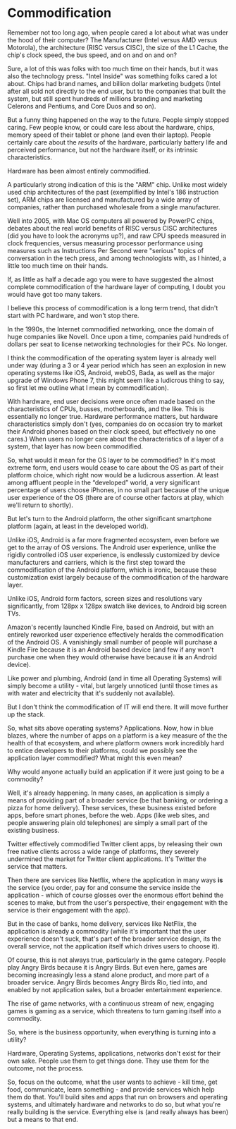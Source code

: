 

# Commodification

Remember not too long ago, when people cared a lot about what was under the hood of their computer? The
Manufacturer (Intel versus AMD versus Motorola), the architecture (RISC versus CISC), the size of the L1
Cache, the chip's clock speed, the bus speed, and on and on and on?

Sure, a lot of this was folks with too much time on their hands, but it was also the technology press. "Intel
Inside" was something folks cared a lot about. Chips had brand names, and billion dollar marketing budgets
(Intel after all sold not directly to the end user, but to the companies that built the system, but still
spent hundreds of millions branding and marketing Celerons and Pentiums, and Core Duos and so on).

But a funny thing happened on the way to the future. People simply stopped caring. Few people know, or could
care less about the hardware, chips, memory speed of their tablet or phone (and even their laptop). People
certainly care about the *results* of the hardware, particularly battery life and perceived performance, but
not the hardware itself, or its intrinsic characteristics.

Hardware has been almost entirely commodified.

A particularly strong indication of this is the "ARM" chip. Unlike most widely used chip architectures of the
past (exemplified by Intel's 186 instruction set), ARM chips are licensed and manufactured by a wide array of
companies, rather than purchased wholesale from a single manufacturer.

Well into 2005, with Mac OS computers all powered by PowerPC chips, debates about the real world benefits of
RISC versus CISC architectures (did you have to look the acronyms up?), and raw CPU speeds measured in clock
frequencies, versus measuring processor performance using measures such as Instructions Per Second were
"serious" topics of conversation in the tech press, and among technologists with, as I hinted, a little too
much time on their hands.

If, as little as half a decade ago you were to have suggested the almost complete commodification of the
hardware layer of computing, I doubt you would have got too many takers. 

I believe this process of commodification is a long term trend, that didn't start with PC hardware, and won't
stop there.

In the 1990s, the Internet commodified networking, once the domain of huge companies like Novell. Once upon a
time, companies paid hundreds of dollars per seat to license networking technologies for their PCs. No
longer.

I think the commodification of the operating system layer is already well under way (during a 3 or 4 year
period which has seen an explosion in new operating systems like iOS, Android, webOS, Bada, as well as the
major upgrade of Windows Phone 7, this might seem like a ludicrous thing to say, so first let me outline what
I mean by commodification).

With hardware, end user decisions were once often made based on the characteristics of CPUs, busses,
motherboards, and the like. This is essentially no longer true. Hardware performance matters, but hardware
characteristics simply don't (yes, companies do on occasion try to market their Android phones based on their
clock speed, but effectively no one cares.) When users no longer care about the characteristics of a layer of
a system, that layer has now been commodified.

So, what would it mean for the OS layer to be commodified? In it's most extreme form, end users would cease to
care about the OS as part of their platform choice, which right now would be a ludicrous assertion. At least
among affluent people in the “developed” world, a very significant percentage of users choose iPhones, in
no small part because of the unique user experience of the OS (there are of course other factors at play,
which we'll return to shortly).

But let's turn to the Android platform, the other significant smartphone platform (again, at least in the
developed world).

Unlike iOS, Android is a far more fragmented ecosystem, even before we get to the array of OS versions. The
Android user experience, unlike the rigidly controlled iOS user experience, is endlessly customized by device
manufacturers and carriers, which is the first step toward the commodification of the Android platform, which
is ironic, because these customization exist largely because of the commodification of the hardware layer.

Unlike iOS, Android form factors, screen sizes and resolutions vary significantly, from 128px x 128px swatch
like devices, to Android big screen TVs.  

Amazon's recently launched Kindle Fire, based on Android, but with an entirely reworked user experience
effectively heralds the commodification of the Android OS. A vanishingly small number of people will purchase
a Kindle Fire because it is an Android based device (and few if any won't purchase one when they would
otherwise have because it __is__ an Android device).

Like power and plumbing, Android (and in time all Operating Systems) will simply become a utility - vital, but
largely unnoticed (until those times as with water and electricity that it's suddenly not available).

But I don't think the commodification of IT will end there. It will move further up the stack.

So, what sits above operating systems? Applications. Now, how in blue blazes, where the number of apps on a
platform is a key measure of the the health of that ecosystem, and where platform owners work incredibly hard
to entice developers to their platforms, could we possibly see the application layer commodified? What might
this even mean?

Why would anyone actually build an application if it were just going to be a commodity?

Well, it's already happening. In many cases, an application is simply a means of providing part of a broader
service (be that banking, or ordering a pizza for home delivery). These services, these business existed
before apps, before smart phones, before the web. Apps (like web sites, and people answering plain old
telephones) are simply a small part of the existing business.

Twitter effectively commodified Twitter client apps, by releasing their own free native clients across a wide
range of platforms, they severely undermined the market for Twitter client applications. It's Twitter the
service that matters.  

Then there are services like Netflix, where the application in many ways __is__ the service (you order, pay
for and consume the service inside the application - which of course glosses over the enormous effort behind
the scenes to make, but from the user's perspective, their engagement with the service is their engagement
with the app).

But in the case of banks, home delivery, services like NetFlix, the application is already a commodity (while
it's important that the user experience doesn't suck, that's part of the broader service design, its the
overall service, not the application itself which drives users to choose it).

Of course, this is not always true, particularly in the game category. People play Angry Birds because it is
Angry Birds. But even here, games are becoming increasingly less a stand alone product, and more part of a
broader service. Angry Birds becomes Angry Birds Rio, tied into, and enabled by not application sales, but a
broader entertainment experience.

The rise of game networks, with a continuous stream of new, engaging games is gaming as a service, which
threatens to turn gaming itself into a commodity.

So, where is the business opportunity, when everything is turning into a utility? 

Hardware, Operating Systems, applications, networks don't exist for their own sake. People use them to get
things done. They use them for the outcome, not the process.

So, focus on the outcome, what the user wants to achieve - kill time, get food, communicate, learn something -
and provide services which help them do that. You'll build sites and apps that run on browsers and operating
systems, and ultimately hardware and networks to do so, but what you're really building is the service.
Everything else is (and really always has been) but a means to that end.